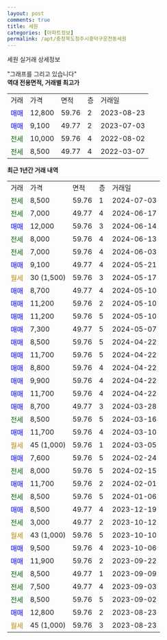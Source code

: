 ```yaml
---
layout: post
comments: true
title: 세원
categories: [아파트정보]
permalink: /apt/충청북도청주시흥덕구운천동세원
---
```


세원 실거래 상세정보

<script type="text/javascript">
  google.charts.load('current', {'packages':['line', 'corechart']});
  google.charts.setOnLoadCallback(drawChart);

  function drawChart() {
    var data = new google.visualization.DataTable();
    data.addColumn('date', '거래일');
    data.addColumn('number', "매매");
    data.addColumn('number', "전세");
    data.addColumn('number', "전매");

    data.addRows([[new Date(Date.parse("2024-07-03")), null, 8500, null], [new Date(Date.parse("2024-06-17")), null, 7000, null], [new Date(Date.parse("2024-06-14")), 12000, null, null], [new Date(Date.parse("2024-06-13")), null, 8000, null], [new Date(Date.parse("2024-06-03")), null, 7000, null], [new Date(Date.parse("2024-05-21")), 9100, null, null], [new Date(Date.parse("2024-05-17")), null, null, null], [new Date(Date.parse("2024-05-10")), 8700, null, null], [new Date(Date.parse("2024-05-10")), 11200, null, null], [new Date(Date.parse("2024-05-10")), 11200, null, null], [new Date(Date.parse("2024-05-07")), 7300, null, null], [new Date(Date.parse("2024-04-22")), 8500, null, null], [new Date(Date.parse("2024-04-22")), 11700, null, null], [new Date(Date.parse("2024-04-22")), 8800, null, null], [new Date(Date.parse("2024-04-22")), 9900, null, null], [new Date(Date.parse("2024-04-22")), 11700, null, null], [new Date(Date.parse("2024-03-28")), 8700, null, null], [new Date(Date.parse("2024-03-16")), null, 8500, null], [new Date(Date.parse("2024-03-10")), 11700, null, null], [new Date(Date.parse("2024-03-05")), null, null, null], [new Date(Date.parse("2024-02-24")), 7600, null, null], [new Date(Date.parse("2024-02-15")), null, 8000, null], [new Date(Date.parse("2024-02-01")), 11700, null, null], [new Date(Date.parse("2024-01-06")), null, 8500, null], [new Date(Date.parse("2023-12-19")), 8500, null, null], [new Date(Date.parse("2023-10-12")), null, 3000, null], [new Date(Date.parse("2023-10-10")), null, null, null], [new Date(Date.parse("2023-10-06")), 9500, null, null], [new Date(Date.parse("2023-09-22")), 11900, null, null], [new Date(Date.parse("2023-09-09")), null, 8500, null], [new Date(Date.parse("2023-09-03")), null, 7500, null], [new Date(Date.parse("2023-09-02")), null, 8500, null], [new Date(Date.parse("2023-08-23")), 12800, null, null], [new Date(Date.parse("2023-08-23")), null, null, null]]);

    var options = {
      hAxis: {
        format: 'yyyy/MM/dd'
      },    
      lineWidth: 0,
      pointsVisible: true,    
      title: '최근 1년간 유형별 실거래가 분포',
      legend: { position: 'bottom' }
    };

    var formatter = new google.visualization.NumberFormat({pattern:'###,###'} );
    formatter.format(data, 1);
    formatter.format(data, 2);
    
    setTimeout(function() {
        var chart = new google.visualization.LineChart(document.getElementById('columnchart_material'));
        chart.draw(data, (options));
        document.getElementById('loading').style.display = 'none';
    }, 200);
  }
</script>


<div id="loading" style="z-index:20; display: block; margin-left: 0px">"그래프를 그리고 있습니다"</div>
<div id="columnchart_material" style="width: 95%; margin-left: 0px; display: block"></div>
<!-- contents start -->
<b>역대 전용면적, 거래별 최고가</b>
<table class="sortable">
    <tr>
      <td>거래</td>
      <td>가격</td>
      <td>면적</td>
      <td>층</td>
      <td>거래일</td>
    </tr>
        <tr>
          <td><a style="color: blue">매매</a></td>
          <td>12,800</td>
          <td>59.76</td>
          <td>2</td>
          <td>2023-08-23</td>
        </tr>            <tr>
          <td><a style="color: blue">매매</a></td>
          <td>9,100</td>
          <td>49.77</td>
          <td>2</td>
          <td>2023-07-03</td>
        </tr>        
        <tr>
              <td><a style="color: darkgreen">전세</a></td>
              <td>10,000</td>
              <td>59.76</td>
              <td>4</td>
              <td>2022-08-02</td>
            </tr>            <tr>
              <td><a style="color: darkgreen">전세</a></td>
              <td>8,500</td>
              <td>49.77</td>
              <td>4</td>
              <td>2022-03-07</td>
            </tr>        
    
</table>

<b>최근 1년간 거래 내역</b>

<table class="sortable">
    <tr>
      <td>거래</td>
      <td>가격</td>
      <td>면적</td>
      <td>층</td>
      <td>거래일</td>
    </tr>
    <tr>
      <td><a style="color: darkgreen">전세</a></td>
      <td>8,500</td>
      <td>59.76</td>
      <td>1</td>
      <td>2024-07-03</td>
    </tr>          <tr>
      <td><a style="color: darkgreen">전세</a></td>
      <td>7,000</td>
      <td>49.77</td>
      <td>4</td>
      <td>2024-06-17</td>
    </tr>          <tr>
      <td><a style="color: blue">매매</a></td>
      <td>12,000</td>
      <td>59.76</td>
      <td>3</td>
      <td>2024-06-14</td>
    </tr>          <tr>
      <td><a style="color: darkgreen">전세</a></td>
      <td>8,000</td>
      <td>59.76</td>
      <td>4</td>
      <td>2024-06-13</td>
    </tr>          <tr>
      <td><a style="color: darkgreen">전세</a></td>
      <td>7,000</td>
      <td>59.76</td>
      <td>4</td>
      <td>2024-06-03</td>
    </tr>          <tr>
      <td><a style="color: blue">매매</a></td>
      <td>9,100</td>
      <td>49.77</td>
      <td>4</td>
      <td>2024-05-21</td>
    </tr>          <tr>
      <td><a style="color: darkgoldenrod">월세</a></td>
      <td>30 (1,500)</td>
      <td>59.76</td>
      <td>3</td>
      <td>2024-05-17</td>
    </tr>          <tr>
      <td><a style="color: blue">매매</a></td>
      <td>8,700</td>
      <td>49.77</td>
      <td>4</td>
      <td>2024-05-10</td>
    </tr>          <tr>
      <td><a style="color: blue">매매</a></td>
      <td>11,200</td>
      <td>59.76</td>
      <td>2</td>
      <td>2024-05-10</td>
    </tr>          <tr>
      <td><a style="color: blue">매매</a></td>
      <td>11,200</td>
      <td>59.76</td>
      <td>5</td>
      <td>2024-05-10</td>
    </tr>          <tr>
      <td><a style="color: blue">매매</a></td>
      <td>7,300</td>
      <td>49.77</td>
      <td>5</td>
      <td>2024-05-07</td>
    </tr>          <tr>
      <td><a style="color: blue">매매</a></td>
      <td>8,500</td>
      <td>59.76</td>
      <td>5</td>
      <td>2024-04-22</td>
    </tr>          <tr>
      <td><a style="color: blue">매매</a></td>
      <td>11,700</td>
      <td>59.76</td>
      <td>5</td>
      <td>2024-04-22</td>
    </tr>          <tr>
      <td><a style="color: blue">매매</a></td>
      <td>8,800</td>
      <td>59.76</td>
      <td>4</td>
      <td>2024-04-22</td>
    </tr>          <tr>
      <td><a style="color: blue">매매</a></td>
      <td>9,900</td>
      <td>59.76</td>
      <td>4</td>
      <td>2024-04-22</td>
    </tr>          <tr>
      <td><a style="color: blue">매매</a></td>
      <td>11,700</td>
      <td>59.76</td>
      <td>4</td>
      <td>2024-04-22</td>
    </tr>          <tr>
      <td><a style="color: blue">매매</a></td>
      <td>8,700</td>
      <td>49.77</td>
      <td>3</td>
      <td>2024-03-28</td>
    </tr>          <tr>
      <td><a style="color: darkgreen">전세</a></td>
      <td>8,500</td>
      <td>59.76</td>
      <td>5</td>
      <td>2024-03-16</td>
    </tr>          <tr>
      <td><a style="color: blue">매매</a></td>
      <td>11,700</td>
      <td>59.76</td>
      <td>4</td>
      <td>2024-03-10</td>
    </tr>          <tr>
      <td><a style="color: darkgoldenrod">월세</a></td>
      <td>45 (1,000)</td>
      <td>59.76</td>
      <td>1</td>
      <td>2024-03-05</td>
    </tr>          <tr>
      <td><a style="color: blue">매매</a></td>
      <td>7,600</td>
      <td>59.76</td>
      <td>5</td>
      <td>2024-02-24</td>
    </tr>          <tr>
      <td><a style="color: darkgreen">전세</a></td>
      <td>8,000</td>
      <td>59.76</td>
      <td>5</td>
      <td>2024-02-15</td>
    </tr>          <tr>
      <td><a style="color: blue">매매</a></td>
      <td>11,700</td>
      <td>59.76</td>
      <td>2</td>
      <td>2024-02-01</td>
    </tr>          <tr>
      <td><a style="color: darkgreen">전세</a></td>
      <td>8,500</td>
      <td>59.76</td>
      <td>5</td>
      <td>2024-01-06</td>
    </tr>          <tr>
      <td><a style="color: blue">매매</a></td>
      <td>8,500</td>
      <td>49.77</td>
      <td>4</td>
      <td>2023-12-19</td>
    </tr>          <tr>
      <td><a style="color: darkgreen">전세</a></td>
      <td>3,000</td>
      <td>49.77</td>
      <td>2</td>
      <td>2023-10-12</td>
    </tr>          <tr>
      <td><a style="color: darkgoldenrod">월세</a></td>
      <td>43 (1,000)</td>
      <td>59.76</td>
      <td>5</td>
      <td>2023-10-10</td>
    </tr>          <tr>
      <td><a style="color: blue">매매</a></td>
      <td>9,500</td>
      <td>59.76</td>
      <td>4</td>
      <td>2023-10-06</td>
    </tr>          <tr>
      <td><a style="color: blue">매매</a></td>
      <td>11,900</td>
      <td>59.76</td>
      <td>2</td>
      <td>2023-09-22</td>
    </tr>          <tr>
      <td><a style="color: darkgreen">전세</a></td>
      <td>8,500</td>
      <td>49.77</td>
      <td>1</td>
      <td>2023-09-09</td>
    </tr>          <tr>
      <td><a style="color: darkgreen">전세</a></td>
      <td>7,500</td>
      <td>49.77</td>
      <td>4</td>
      <td>2023-09-03</td>
    </tr>          <tr>
      <td><a style="color: darkgreen">전세</a></td>
      <td>8,500</td>
      <td>59.76</td>
      <td>5</td>
      <td>2023-09-02</td>
    </tr>          <tr>
      <td><a style="color: blue">매매</a></td>
      <td>12,800</td>
      <td>59.76</td>
      <td>2</td>
      <td>2023-08-23</td>
    </tr>          <tr>
      <td><a style="color: darkgoldenrod">월세</a></td>
      <td>45 (1,000)</td>
      <td>59.76</td>
      <td>3</td>
      <td>2023-08-23</td>
    </tr>      </table>
<!-- contents end -->    

